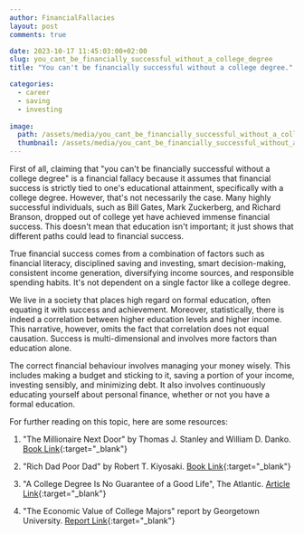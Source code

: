```yaml
---
author: FinancialFallacies
layout: post
comments: true

date: 2023-10-17 11:45:03:00+02:00  
slug: you_cant_be_financially_successful_without_a_college_degree
title: "You can't be financially successful without a college degree."

categories:
  - career
  - saving
  - investing
  
image:
  path: /assets/media/you_cant_be_financially_successful_without_a_college_degree.jpg
  thumbnail: /assets/media/you_cant_be_financially_successful_without_a_college_degree.jpg
---
```


First of all, claiming that "you can't be financially successful without a college degree" is a financial fallacy because it assumes that financial success is strictly tied to one's educational attainment, specifically with a college degree. However, that's not necessarily the case. Many highly successful individuals, such as Bill Gates, Mark Zuckerberg, and Richard Branson, dropped out of college yet have achieved immense financial success. This doesn't mean that education isn't important; it just shows that different paths could lead to financial success.

True financial success comes from a combination of factors such as financial literacy, disciplined saving and investing, smart decision-making, consistent income generation, diversifying income sources, and responsible spending habits. It's not dependent on a single factor like a college degree.

We live in a society that places high regard on formal education, often equating it with success and achievement. Moreover, statistically, there is indeed a correlation between higher education levels and higher income. This narrative, however, omits the fact that correlation does not equal causation. Success is multi-dimensional and involves more factors than education alone.

The correct financial behaviour involves managing your money wisely. This includes making a budget and sticking to it, saving a portion of your income, investing sensibly, and minimizing debt. It also involves continuously educating yourself about personal finance, whether or not you have a formal education.

For further reading on this topic, here are some resources:
1. "The Millionaire Next Door" by Thomas J. Stanley and William D. Danko. [Book Link](https://www.amazon.com/Millionaire-Next-Door-Surprising-Americas/dp/1589795474/ref=nosim?tag=financialfall-20){:target="_blank"}

2. "Rich Dad Poor Dad" by Robert T. Kiyosaki. [Book Link](https://www.amazon.com/Rich-Dad-Poor-Quadrant-Financial/dp/0751532800/ref=nosim?tag=financialfall-20){:target="_blank"}

3. "A College Degree Is No Guarantee of a Good Life", The Atlantic. [Article Link](https://www.theatlantic.com/family/archive/2020/07/will-going-college-make-you-happier/613729/){:target="_blank"}

4. "The Economic Value of College Majors" report by Georgetown University. [Report Link](https://cew.georgetown.edu/cew-reports/valueofcollegemajors/){:target="_blank"}
   
